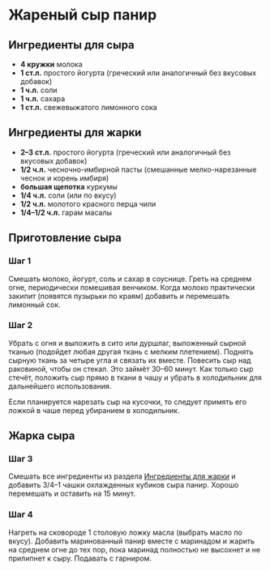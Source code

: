# Жареный сыр панир

## Ингредиенты для сыра

- **4 кружки** молока
- **1 ст.л.** простого йогурта (греческий или аналогичный без вкусовых добавок)
- **1 ч.л.** соли
- **1 ч.л.** сахара
- **1 ст.л.** свежевыжатого лимонного сока

## Ингредиенты для жарки

- **2–3 ст.л.** простого йогурта (греческий или аналогичный без вкусовых добавок)
- **1/2 ч.л.** чесночно-имбирной пасты (смешанные мелко-нарезанные чеснок и корень имбиря)
- **большая щепотка** куркумы
- **1/4 ч.л.** соли (или по вкусу)
- **1/2 ч.л.** молотого красного перца чили
- **1/4–1/2 ч.л.** гарам масалы

## Приготовление сыра

### Шаг 1
Смешать молоко, йогурт, соль и сахар в соуснице. Греть на среднем огне, периодически помешивая венчиком. Когда молоко практически закипит (появятся пузырьки по краям) добавить и перемешать лимонный сок.

### Шаг 2
Убрать с огня и выложить в сито или дуршлаг, выложенный сырной тканью (подойдет любая другая ткань с мелким плетением). Поднять сырную ткань за четыре угла и связать их вместе. Повесить сыр над раковиной, чтобы он стекал. Это займёт 30–60 минут. Как только сыр стечёт, положить сыр прямо в ткани в чашу и убрать в холодильник для дальнейшего использования.

Если планируется нарезать сыр на кусочки, то следует примять его ложкой в чаше перед убиранием в холодильник.

## Жарка сыра

### Шаг 3
Смешать все ингредиенты из раздела [Ингредиенты для жарки](#ингредиенты-для-жарки) и добавить 3/4–1 чашки охлажденных кубиков сыра панир. Хорошо перемешать и оставить на 15 минут.

### Шаг 4
Нагреть на сковороде 1 столовую ложку масла (выбрать масло по вкусу). Добавить маринованный панир вместе с маринадом и жарить на среднем огне до тех пор, пока маринад полностью не высохнет и не прилипнет к сыру. Подавать с гарниром.

